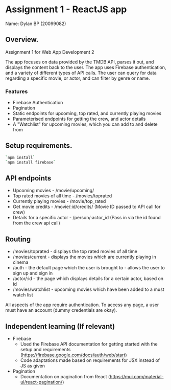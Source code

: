 # Assignment 1 - ReactJS app

Name: Dylan BP (20099082)

## Overview.

Assignment 1 for Web App Development 2

The app focuses on data provided by the TMDB API, parses it out, and displays the content back to the user.
The app uses Firebase authentication, and a variety of different types of API calls. The user can query for data regarding a specific movie, or actor, and can filter by genre
or name.

### Features
 
+ Firebase Authentication
+ Pagination
+ Static endpoints for upcoming, top rated, and currently playing movies
+ Parameterised endpoints for getting the crew, and actor details
+ A "Watchlist" for upcoming movies, which you can add to and delete from

## Setup requirements.

```bash
`npm install`
`npm install firebase`
```

## API endpoints

+ Upcoming movies - /movie/upcoming/
+ Top rated movies of all time - /movies/toprated
+ Currently playing movies - /movie/top_rated
+ Get movie credits - /movie/:id/credits/ (Movie ID passed to API call for crew)
+ Details for a specific actor - /person/:actor_id (Pass in via the id found from the crew api call)

## Routing

+ /movies/toprated - displays the top rated movies of all time
+ /movies/current - displays the movies which are currently playing in cinema
+ /auth - the default page which the user is brought to - allows the user to sign up and sign in
+ /actor/:id - the page which displays details for a certain actor, based on id
+ /movies/watchlist - upcoming movies which have been added to a must watch list

All aspects of the app require authentication. To access any page, a user must have an account (dummy credentials are okay).

## Independent learning (If relevant)

+ Firebase
  + Used the Firebase API documentation for getting started with the setup and requirements (https://firebase.google.com/docs/auth/web/start)
  + Code adaptations made based on requirements for JSX instead of JS as given
+ Pagination
  + Documentation on pagination from React (https://mui.com/material-ui/react-pagination/)

